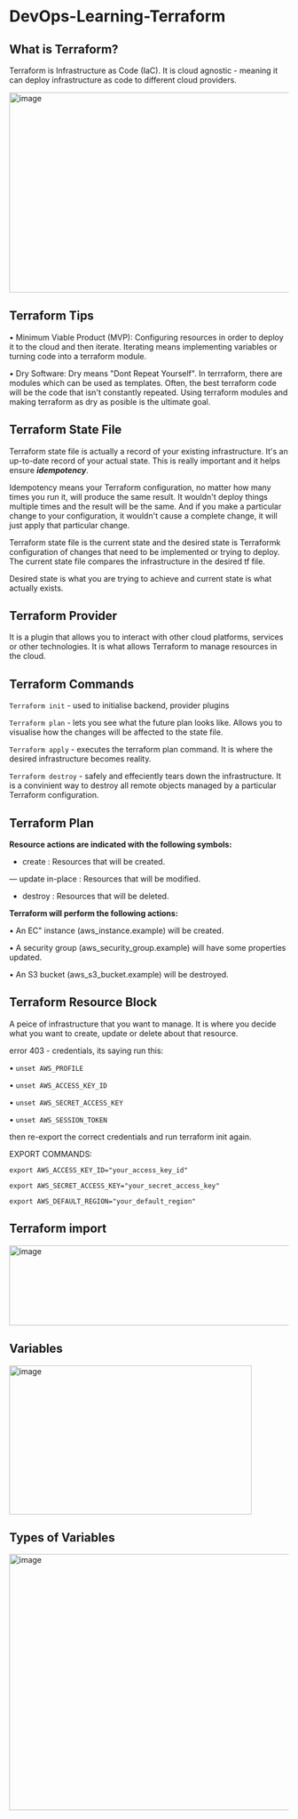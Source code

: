# DevOps-Learning-Terraform

## What is Terraform? 

Terraform is Infrastructure as Code (IaC). It is cloud agnostic - meaning it can deploy infrastructure as code to different cloud providers. 

<img width="719" height="360" alt="image" src="https://github.com/user-attachments/assets/9fdfce9b-b321-41fa-ba85-edbf14ed9759" />

## Terraform Tips 

• Minimum Viable Product (MVP): Configuring resources in order to deploy it to the cloud and then iterate. Iterating means implementing variables or turning code into a terraform module. 

• Dry Software: Dry means "Dont Repeat Yourself". In terrraform, there are modules which can be used as templates. Often, the best terraform code will be the code that isn't constantly repeated. Using terraform modules and making terraform as dry as posible is the ultimate goal. 

## Terraform State File

Terraform state file is actually a record of your existing infrastructure. It's an up-to-date record of your actual state. This is really important and it helps ensure ***idempotency***. 

Idempotency means your Terraform configuration, no matter how many times you run it, will produce the same result. It wouldn't deploy things multiple times and the result will be the same. And if you make a particular change to your configuration, it wouldn't cause a complete change, it will just apply that particular change.

Terraform state file is the current state and the desired state is Terraformk configuration of changes that need to be implemented or trying to deploy. The current state file compares the infrastructure in the desired tf file. 

Desired state is what you are trying to achieve and current state is what actually exists. 

## Terraform Provider

It is a plugin that allows you to interact with other cloud platforms, services or other technologies. It is what allows Terraform to manage resources in the cloud. 

## Terraform Commands

`Terraform init` - used to initialise backend, provider plugins

`Terraform plan` - lets you see what the future plan looks like. Allows you to visualise how the changes will be affected to the state file. 

`Terraform apply` - executes the terraform plan command. It is where the desired infrastructure becomes reality.

`Terraform destroy` - safely and effeciently tears down the infrastructure. It is a convinient way to destroy all remote objects managed by a particular Terraform configuration. 

## Terraform Plan

**Resource actions are indicated with the following symbols:** 

+ create : Resources that will be created.

— update in-place : Resources that will be modified.

- destroy : Resources that will be deleted.

**Terraform will perform the following actions:**

• An EC" instance (aws_instance.example) will be created. 

• A security group (aws_security_group.example) will have some properties updated. 

• An S3 bucket (aws_s3_bucket.example) will be destroyed.

## Terraform Resource Block

A peice of infrastructure that you want to manage. It is where you decide what you want to create, update or delete about that resource. 



error 403 - credentials, its saying run this:

• `unset AWS_PROFILE`

• `unset AWS_ACCESS_KEY_ID`

• `unset AWS_SECRET_ACCESS_KEY`

• `unset AWS_SESSION_TOKEN`

then re-export the correct credentials and run terraform init again.

EXPORT COMMANDS: 

`export AWS_ACCESS_KEY_ID="your_access_key_id"`

`export AWS_SECRET_ACCESS_KEY="your_secret_access_key"`

`export AWS_DEFAULT_REGION="your_default_region"`




## Terraform import

<img width="708" height="144" alt="image" src="https://github.com/user-attachments/assets/0a2ee371-1b98-466d-ab9b-2057e1f1b83f" />


## Variables

<img width="437" height="268" alt="image" src="https://github.com/user-attachments/assets/359f94ab-80e3-4c72-9d3a-e799021c1bc0" />


## Types of Variables

<img width="795" height="461" alt="image" src="https://github.com/user-attachments/assets/0e79fa3d-4953-400a-9f24-278daeb80866" />


